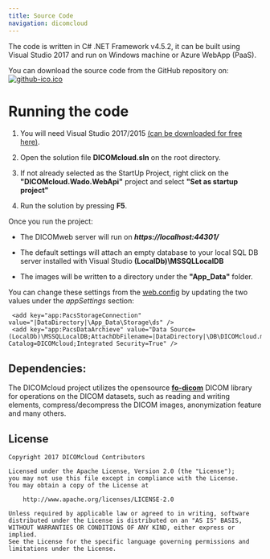 ```yaml
---
title: Source Code
navigation: dicomcloud
---
```


The code is written in C# .NET Framework v4.5.2, it can be built using Visual Studio 2017 and run on Windows machine or Azure WebApp (PaaS).

You can download the source code from the GitHub repository on:
[![github-ico.ico](/uploads/github-ico.ico)](https://github.com/DICOMcloud/DICOMcloud)

# Running the code

1. You will need Visual Studio 2017/2015 [(can be downloaded for free here)](https://www.visualstudio.com/).

2. Open the solution file **DICOMcloud.sln** on the root directory.

3. If not already selected as the StartUp Project, right click on the **"DICOMcloud.Wado.WebApi"** project and select **"Set as startup project"**

4. Run the solution by pressing **F5**.

Once you run the project:

* The DICOMweb server will run on ***https://localhost:44301/***

* The default settings will attach an empty database to your local SQL DB server installed with Visual Studio **(LocalDb)\\MSSQLLocalDB**

* The images will be written to a directory under the **"App_Data"** folder.

You can change these settings from the [web.config](https://github.com/DICOMcloud/DICOMcloud/blob/master/DICOMcloud.Wado.WebApi/Web.config) by updating the two values under the *appSettings* section:

     <add key="app:PacsStorageConnection" value="|DataDirectory|\App_Data\Storage\ds" />
     <add key="app:PacsDataArchieve" value="Data Source=(LocalDb)\MSSQLLocalDB;AttachDbFilename=|DataDirectory|\DB\DICOMcloud.mdf;Initial Catalog=DICOMcloud;Integrated Security=True" />  

## Dependencies:

The DICOMcloud project utilizes the opensource **[fo-dicom](https://github.com/fo-dicom/fo-dicom)** DICOM library for operations on the DICOM datasets, such as reading and writing elements, compress/decompress the DICOM images, anonymization feature and many others.

## License

    Copyright 2017 DICOMcloud Contributors
    
    Licensed under the Apache License, Version 2.0 (the "License"); 
    you may not use this file except in compliance with the License.
    You may obtain a copy of the License at 
        
        http://www.apache.org/licenses/LICENSE-2.0
        
    Unless required by applicable law or agreed to in writing, software
    distributed under the License is distributed on an "AS IS" BASIS,
    WITHOUT WARRANTIES OR CONDITIONS OF ANY KIND, either express or implied.
    See the License for the specific language governing permissions and
    limitations under the License.